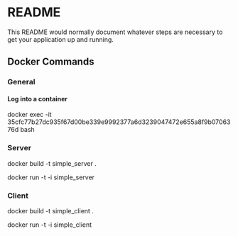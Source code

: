 # README #

This README would normally document whatever steps are necessary to get your application up and running.

## Docker Commands

### General
#### Log into a container

docker exec -it 35cfc77b27dc935f67d00be339e9992377a6d3239047472e655a8f9b0706376d bash

### Server
docker build -t simple_server .

docker run -t -i simple_server

### Client
docker build -t simple_client .

docker run -t -i simple_client
